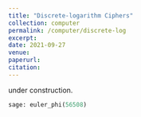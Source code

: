 ```yaml
---
title: "Discrete-logarithm Ciphers"
collection: computer
permalink: /computer/discrete-log
excerpt:
date: 2021-09-27
venue: 
paperurl: 
citation: 
---
```

 
 under construction.
 `````python
 sage: euler_phi(56508)
 `````
